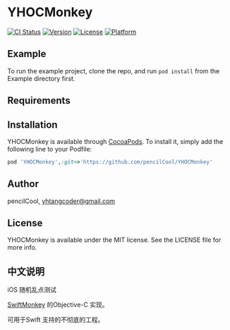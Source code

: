 # YHOCMonkey

[![CI Status](https://img.shields.io/travis/pencilCool/YHOCMonkey.svg?style=flat)](https://travis-ci.org/pencilCool/YHOCMonkey)
[![Version](https://img.shields.io/cocoapods/v/YHOCMonkey.svg?style=flat)](https://cocoapods.org/pods/YHOCMonkey)
[![License](https://img.shields.io/cocoapods/l/YHOCMonkey.svg?style=flat)](https://cocoapods.org/pods/YHOCMonkey)
[![Platform](https://img.shields.io/cocoapods/p/YHOCMonkey.svg?style=flat)](https://cocoapods.org/pods/YHOCMonkey)

## Example

To run the example project, clone the repo, and run `pod install` from the Example directory first.

## Requirements

## Installation

YHOCMonkey is available through [CocoaPods](https://cocoapods.org). To install
it, simply add the following line to your Podfile:

```ruby
pod 'YHOCMonkey',:git=>'https://github.com/pencilCool/YHOCMonkey'
```

## Author

pencilCool, yhtangcoder@gmail.com

## License

YHOCMonkey is available under the MIT license. See the LICENSE file for more info.


## 中文说明

iOS 随机乱点测试

[SwiftMonkey](https://github.com/zalando/SwiftMonkey) 的Objective-C 实现。

可用于Swift 支持的不彻底的工程。


